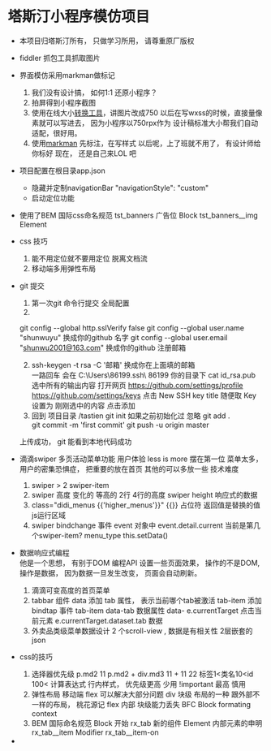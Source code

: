 # 塔斯汀小程序模仿项目

- 本项目归塔斯汀所有， 只做学习所用， 请尊重原厂版权

- fiddler 抓包工具抓取图片

- 界面模仿采用markman做标记
  1. 我们没有设计搞， 如何1:1 还原小程序？
  2. 拍屏得到小程序截图
  3. 使用在线大小[转换工具](https://www.gaitubao.com/)，讲图片改成750
    以后在写wxss的时候，直接量像素就可以写进去， 因为小程序以750rpx作为
    设计稿标准大小帮我们自动适配，很好用。
  4. 使用[markman](http://www.getmarkman.com/) 先标注，在写样式
    以后呢，上了班就不用了， 有设计师给你标好
    现在， 还是自己来LOL 吧

- 项目配置在根目录app.json
  - 隐藏并定制navigationBar
    "navigationStyle": "custom"
  - 启动定位功能
  
- 使用了BEM 国际css命名规范
  tst_banners  广告位 Block
  tst_banners__img  Element

- css 技巧
  1. 能不用定位就不要用定位
    脱离文档流
  2. 移动端多用弹性布局 

- git 提交
  1. 第一次git 命令行提交
  全局配置 
  1. 
    git config --global http.sslVerify false
    git config --global user.name "shunwuyu"  换成你的github 名字
    git config --global user.email "shunwu2001@163.com" 换成你的github 注册邮箱

  2.  ssh-keygen -t rsa -C '邮箱'  换成你在上面填的邮箱   
    一路回车   会在 C:\Users\86199\.ssh\       86199 你的目录下
    cat id_rsa.pub   选中所有的输出内容
    打开网页  https://github.com/settings/profile
    https://github.com/settings/keys
    点击 New SSH key
    title 随便取   Key  设置为
    刚刚选中的内容
    点击添加
  3. 回到 项目目录   /tastien
    git init    如果之前初始化过 忽略
    git  add .   
    git  commit -m 'first commit'
    git push -u origin master

    上传成功， git 能看到本地代码成功

- 滴滴swiper 多页活动菜单功能
    用户体验 less is more 摆在第一位 
    菜单太多， 用户的密集恐惧症， 把重要的放在首页
    其他的可以多放一些
    技术难度  
    1. swiper > 2 swiper-item
    2. swiper 高度  变化的     等高的
      2行
      4行的高度 
      swiper height 响应式的数据   
    3. class="didi_menus {{'higher_menus'}}"
      {{}} 占位符  返回值是替换的值
      js运行区域 
    4. swiper bindchange  事件
      event 对象中
        event.detail.current 当前是第几个swiper-item?
        menu_type 
        this.setData()
- 数据响应式编程  
  他是一个思想， 有别于DOM 编程API 
  设置一些页面效果， 操作的不是DOM, 
  操作是数据， 因为数据一旦发生改变， 页面会自动刷新。 
  1. 滴滴可变高度的首页菜单 
  2. tabbar 组件
    data  添加  tab 属性， 表示当前哪个tab被激活
    tab-item 添加bindtap  事件
    tab-item data-tab 数据属性 data- 
    e.currentTarget 点击当前元素
    e.currentTarget.dataset.tab 数据
  3. 外卖品类级菜单数据设计
    2 个scroll-view , 数据是有相关性
    2层嵌套的json

- css的技巧
  1. 选择器优先级
    p.md2  11
    p.md2 + div.md3    11 + 11   22
    标签1<类名10<id 100< 计算表达式
    行内样式， 优先级更高  少用
    !important 最高 慎用
  2. 弹性布局
    移动端 flex 可以解决大部分问题 
    div  块级
    布局的一种  跟外部不一样的布局， 桃花源记 
    flex  内部   块级能力丢失  BFC 
    Block formating context   
  3. BEM 国际命名规范
    Block 开始  rx_tab  新的组件
    Element  内部元素的申明  rx_tab__item
    Modifier rx_tab__item-on
- 